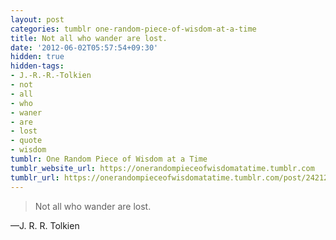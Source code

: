 ```yaml
---
layout: post
categories: tumblr one-random-piece-of-wisdom-at-a-time
title: Not all who wander are lost.
date: '2012-06-02T05:57:54+09:30'
hidden: true
hidden-tags:
- J.-R.-R.-Tolkien
- not
- all
- who
- waner
- are
- lost
- quote
- wisdom
tumblr: One Random Piece of Wisdom at a Time
tumblr_website_url: https://onerandompieceofwisdomatatime.tumblr.com
tumblr_url: https://onerandompieceofwisdomatatime.tumblr.com/post/24212190692/not-all-who-wander-are-lost
---
```

> Not all who wander are lost.

—J. R. R. Tolkien
